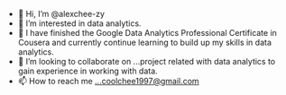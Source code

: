 - 👋 Hi, I’m @alexchee-zy
- 👀 I’m interested in data analytics.
- 🌱 I have finished the Google Data Analytics Professional Certificate in Cousera and currently continue learning to build up my skills in data analytics.
- 💞️ I’m looking to collaborate on ...project related with data analytics to gain experience in working with data.
- 📫 How to reach me ...coolchee1997@gmail.com

<!---
alexchee-zy/alexchee-zy is a ✨ special ✨ repository because its `README.md` (this file) appears on your GitHub profile.
You can click the Preview link to take a look at your changes.
--->
